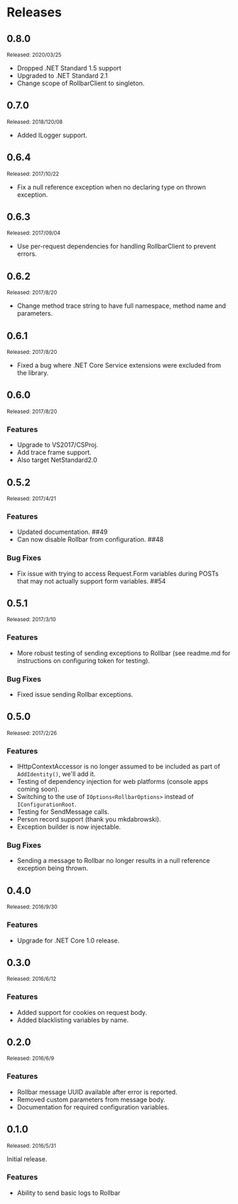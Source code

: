 ﻿# Releases

## 0.8.0

<sup>Released: 2020/03/25</sup>

- Dropped .NET Standard 1.5 support
- Upgraded to .NET Standard 2.1
- Change scope of RollbarClient to singleton.

## 0.7.0

<sup>Released: 2018/120/08</sup>

- Added ILogger support.

## 0.6.4

<sup>Released: 2017/10/22</sup>

- Fix a null reference exception when no declaring type on thrown exception.

## 0.6.3

<sup>Released: 2017/09/04</sup>

- Use per-request dependencies for handling RollbarClient to prevent errors.

## 0.6.2

<sup>Released: 2017/8/20</sup>

- Change method trace string to have full namespace, method name and parameters.

## 0.6.1

<sup>Released: 2017/8/20</sup>

- Fixed a bug where .NET Core Service extensions were excluded from the library.

## 0.6.0

<sup>Released: 2017/8/20</sup>

### Features

- Upgrade to VS2017/CSProj.
- Add trace frame support.
- Also target NetStandard2.0

## 0.5.2

<sup>Released: 2017/4/21</sup>

### Features

- Updated documentation. ##49
- Can now disable Rollbar from configuration. ##48

### Bug Fixes

- Fix issue with trying to access Request.Form variables during POSTs that may not actually support form variables. ##54

## 0.5.1

<sup>Released: 2017/3/10</sup>

### Features

- More robust testing of sending exceptions to Rollbar (see readme.md for instructions on configuring token for testing).

### Bug Fixes

- Fixed issue sending Rollbar exceptions.

## 0.5.0

<sup>Released: 2017/2/26</sup>

### Features

- IHttpContextAccessor is no longer assumed to be included as part of `AddIdentity()`, we'll add it.
- Testing of dependency injection for web platforms (console apps coming soon).
- Switching to the use of `IOptions<RollbarOptions>` instead of `IConfigurationRoot`.
- Testing for SendMessage calls.
- Person record support (thank you mkdabrowski).
- Exception builder is now injectable.

### Bug Fixes

- Sending a message to Rollbar no longer results in a null reference exception being thrown.

## 0.4.0

<sup>Released: 2016/9/30</sup>

### Features

- Upgrade for .NET Core 1.0 release.

## 0.3.0

<sup>Released: 2016/6/12</sup>

### Features

- Added support for cookies on request body.
- Added blacklisting variables by name.

## 0.2.0

<sup>Released: 2016/6/9</sup>

### Features

- Rollbar message UUID available after error is reported.
- Removed custom parameters from message body.
- Documentation for required configuration variables.

## 0.1.0

<sup>Released: 2016/5/31</sup>

Initial release.

### Features

- Ability to send basic logs to Rollbar
